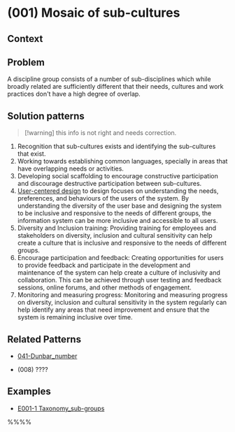 # (001) Mosaic of sub-cultures

## Context

## Problem

A discipline group consists of a number of sub-disciplines which while broadly related are sufficiently different that their needs, cultures and work practices don't have a high degree of overlap.  

## Solution patterns
> [!warning] this info is not right and needs correction. 


1. Recognition that sub-cultures exists and identifying the sub-cultures that exist.
2. Working towards establishing common languages, specially in areas that have overlapping needs or activities.
3. Developing social scaffolding to encourage constructive participation and discourage destructive participation between sub-cultures.
4. [User-centered design](../../../techniques/(T002)%20User%20centered%20design/README.md) to design focuses on understanding the needs, preferences, and behaviours of the users of the system. By understanding the diversity of the user base and designing the system to be inclusive and responsive to the needs of different groups, the information system can be more inclusive and accessible to all users.
5. Diversity and Inclusion training: Providing training for employees and stakeholders on diversity, inclusion and cultural sensitivity can help create a culture that is inclusive and responsive to the needs of different groups.
6. Encourage participation and feedback: Creating opportunities for users to provide feedback and participate in the development and maintenance of the system can help create a culture of inclusivity and collaboration. This can be achieved through user testing and feedback sessions, online forums, and other methods of engagement.
7. Monitoring and measuring progress: Monitoring and measuring progress on diversity, inclusion and cultural sensitivity in the system regularly can help identify any areas that need improvement and ensure that the system is remaining inclusive over time.

## Related Patterns

- [041-Dunbar_number](../041-Dunbar_number/041-Dunbar_number.md)
* (008) ????


## Examples

* [E001-1 Taxonomy_sub-groups](examples/E001-1%20Taxonomy_sub-groups.md)

%%<links to examples>%%
